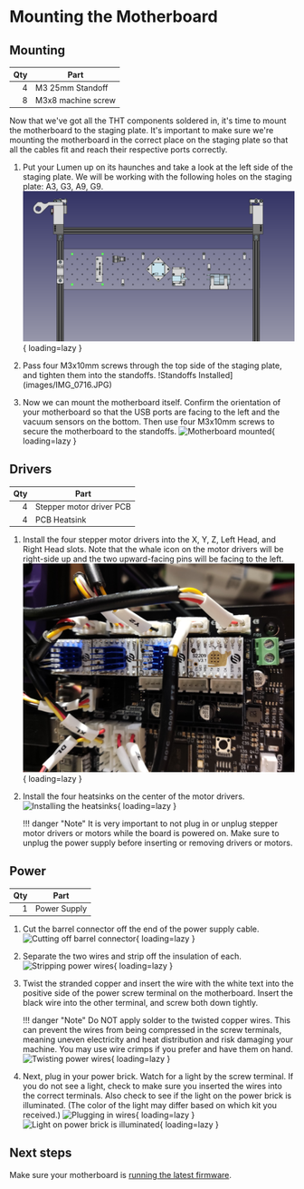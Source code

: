 # Mounting the Motherboard

## Mounting

|  Qty | Part               |
| ---: | ------------------ |
|    4 | M3 25mm Standoff   |
|    8 | M3x8 machine screw |

Now that we've got all the THT components soldered in, it's time to mount the motherboard to the staging plate. It's important to make sure we're mounting the motherboard in the correct place on the staging plate so that all the cables fit and reach their respective ports correctly.

1. Put your Lumen up on its haunches and take a look at the left side of the staging plate. We will be working with the following holes on the staging plate: A3, G3, A9, G9.
  ![Motherboard Mounting Points](images/Mounting-The-Motherboard-Step-1.png){ loading=lazy }

2. Pass four M3x10mm screws through the top side of the staging plate, and tighten them into the standoffs.
  !Standoffs Installed](images/IMG_0716.JPG)

3. Now we can mount the motherboard itself. Confirm the orientation of your motherboard so that the USB ports are facing to the left and the vacuum sensors on the bottom. Then use four M3x10mm screws to secure the motherboard to the standoffs.
  ![Motherboard mounted](images/IMG_0717.JPG){ loading=lazy }

## Drivers

|  Qty | Part                     |
| ---: | ------------------------ |
|    4 | Stepper motor driver PCB |
|    4 | PCB Heatsink             |

1. Install the four stepper motor drivers into the X, Y, Z, Left Head, and Right Head slots. Note that the whale icon on the motor drivers will be right-side up and the two upward-facing pins will be facing to the left.
  ![Stepper motor drivers installed](images/driver-orientation.png){ loading=lazy }

2. Install the four heatsinks on the center of the motor drivers.
  ![Installing the heatsinks](images/IMG_0718.JPG){ loading=lazy }
  
    !!! danger "Note"
        It is very important to not plug in or unplug stepper motor drivers or motors while the board is powered on. Make sure to unplug the power supply before inserting or removing drivers or motors.

## Power

|  Qty | Part         |
| ---: | ------------ |
|    1 | Power Supply |

1. Cut the barrel connector off the end of the power supply cable.
  ![Cutting off barrel connector](images/IMG_0719.JPG){ loading=lazy }

2. Separate the two wires and strip off the insulation of each.
  ![Stripping power wires](images/IMG_0720.JPG){ loading=lazy }

3. Twist the stranded copper and insert the wire with the white text into the positive side of the power screw terminal on the motherboard. Insert the black wire into the other terminal, and screw both down tightly.

    !!! danger "Note"
        Do NOT apply solder to the twisted copper wires. This can prevent the wires from being compressed in the screw terminals, meaning uneven electricity and heat distribution and risk damaging your machine. You may use wire crimps if you prefer and have them on hand.
  ![Twisting power wires](images/IMG_0725.JPG){ loading=lazy }

4. Next, plug in your power brick. Watch for a light by the screw terminal. If you do not see a light, check to make sure you inserted the wires into the correct terminals. Also check to see if the light on the power brick is illuminated. (The color of the light may differ based on which kit you received.)
  ![Plugging in wires](images/IMG_0752.JPG){ loading=lazy }
  ![Light on power brick is illuminated](images/IMG_0753.JPG){ loading=lazy }

## Next steps

Make sure your motherboard is [running the latest firmware](../update-firmware/index.md).
